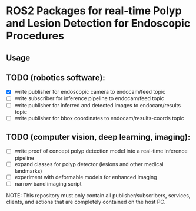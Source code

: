 # ROS2 Packages for real-time Polyp and Lesion Detection for Endoscopic Procedures

## Usage

## TODO (robotics software):
- [x] write publisher for endoscopic camera to endocam/feed topic
- [ ] write subscriber for inference pipeline to endocam/feed topic  
- [ ] write publisher for inferred and detected images to endocam/results topic
- [ ] write publisher for bbox coordinates to endocam/results-coords topic

## TODO (computer vision, deep learning, imaging):
- [ ] write proof of concept polyp detection model into a real-time inference pipeline
- [ ] expand classes for polyp detector (lesions and other medical landmarks)
- [ ] experiment with deformable models for enhanced imaging
- [ ] narrow band imaging script

NOTE: This repository must only contain all publisher/subscribers, services, clients, and
actions that are completely contained on the host PC. 
